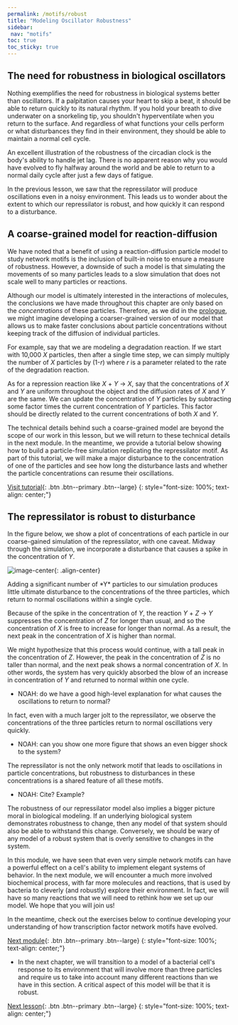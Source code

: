 ```yaml
---
permalink: /motifs/robust
title: "Modeling Oscillator Robustness"
sidebar:
 nav: "motifs"
toc: true
toc_sticky: true
---
```


## The need for robustness in biological oscillators

Nothing exemplifies the need for robustness in biological systems better than oscillators. If a palpitation causes your heart to skip a beat, it should be able to return quickly to its natural rhythm. If you hold your breath to dive underwater on a snorkeling tip, you shouldn't hyperventilate when you return to the surface. And regardless of what functions your cells perform or what disturbances they find in their environment, they should be able to maintain a normal cell cycle.

An excellent illustration of the robustness of the circadian clock is the body's ability to handle jet lag. There is no apparent reason why you would have evolved to fly halfway around the world and be able to return to a normal daily cycle after just a few days of fatigue.

In the previous lesson, we saw that the repressilator will produce oscillations even in a noisy environment. This leads us to wonder about the extent to which our repressilator is robust, and how quickly it can respond to a disturbance.

## A coarse-grained model for reaction-diffusion

We have noted that a benefit of using a reaction-diffusion particle model to study network motifs is the inclusion of built-in noise to ensure a measure of robustness. However, a downside of such a model is that simulating the movements of so many particles leads to a slow simulation that does not scale well to many particles or reactions.

Although our model is ultimately interested in the interactions of molecules, the conclusions we have made throughout this chapter are only based on the *concentrations* of these particles. Therefore, as we did in the [prologue](prologue), we might imagine developing a coarser-grained version of our model that allows us to make faster conclusions about particle concentrations without keeping track of the diffusion of individual particles.

For example, say that we are modeling a degradation reaction. If we start with 10,000 *X* particles, then after a single time step, we can simply multiply the number of *X* particles by (1-*r*) where *r* is a parameter related to the rate of the degradation reaction.

As for a repression reaction like *X* + *Y* → *X*, say that the concentrations of *X* and *Y* are uniform throughout the object and the diffusion rates of *X* and *Y* are the same. We can update the concentration of *Y* particles by subtracting some factor times the current concentration of *Y* particles. This factor should be directly related to the current concentrations of both *X* and *Y*.

The technical details behind such a coarse-grained model are beyond the scope of our work in this lesson, but we will return to these technical details in the next module. In the meantime, we provide a tutorial below showing how to build a particle-free simulation replicating the repressilator motif. As part of this tutorial, we will make a major disturbance to the concentration of one of the particles and see how long the disturbance lasts and whether the particle concentrations can resume their oscillations.

[Visit tutorial](tutorial_perturb){: .btn .btn--primary .btn--large}
{: style="font-size: 100%; text-align: center;"}

## The repressilator is robust to disturbance

In the figure below, we show a plot of concentrations of each particle in our coarse-gained simulation of the repressilator, with one caveat.  Midway through the simulation, we incorporate a disturbance that causes a spike in the concentration of *Y*.

![image-center](../assets/images/nf_sim_interrupted.PNG){: .align-center}
<figcaption>Adding a significant number of *Y* particles to our simulation produces little ultimate disturbance to the concentrations of the three particles, which return to normal oscillations within a single cycle.</figcaption>

Because of the spike in the concentration of *Y*, the reaction *Y* + *Z* → *Y* suppresses the concentration of *Z* for longer than usual, and so the concentration of *X* is free to increase for longer than normal. As a result, the next peak in the concentration of *X* is higher than normal.

We might hypothesize that this process would continue, with a tall peak in the concentration of *Z*. However, the peak in the concentration of *Z* is no taller than normal, and the next peak shows a normal concentration of *X*. In other words, the system has very quickly absorbed the blow of an increase in concentration of *Y* and returned to normal within one cycle.

* NOAH: do we have a good high-level explanation for what causes the oscillations to return to normal?

In fact, even with a much larger jolt to the repressilator, we observe the concentrations of the three particles return to normal oscillations very quickly.

* NOAH: can you show one more figure that shows an even bigger shock to the system?

The repressilator is not the only network motif that leads to oscillations in particle concentrations, but robustness to disturbances in these concentrations is a shared feature of all these motifs.

* NOAH: Cite? Example?

The robustness of our repressilator model also implies a bigger picture moral in biological modeling. If an underlying biological system demonstrates robustness to change, then any model of that system should also be able to withstand this change. Conversely, we should be wary of any model of a robust system that is overly sensitive to changes in the system.

In this module, we have seen that even very simple network motifs can have a powerful effect on a cell's ability to implement elegant systems of behavior. In the next module, we will encounter a much more involved biochemical process, with far more molecules and reactions, that is used by bacteria to cleverly (and robustly) explore their environment. In fact, we will have so many reactions that we will need to rethink how we set up our model. We hope that you will join us!

In the meantime, check out the exercises below to continue developing your understanding of how transcription factor network motifs have evolved.

[Next module](../chemotaxis/home){: .btn .btn--primary .btn--large}
{: style="font-size: 100%; text-align: center;"}

* In the next chapter, we will transition to a model of a bacterial cell's response to its environment that will involve more than three particles and require us to take into account many different reactions than we have in this section. A critical aspect of this model will be that it is robust.

[Next lesson](conclusion){: .btn .btn--primary .btn--large}
{: style="font-size: 100%; text-align: center;"}
